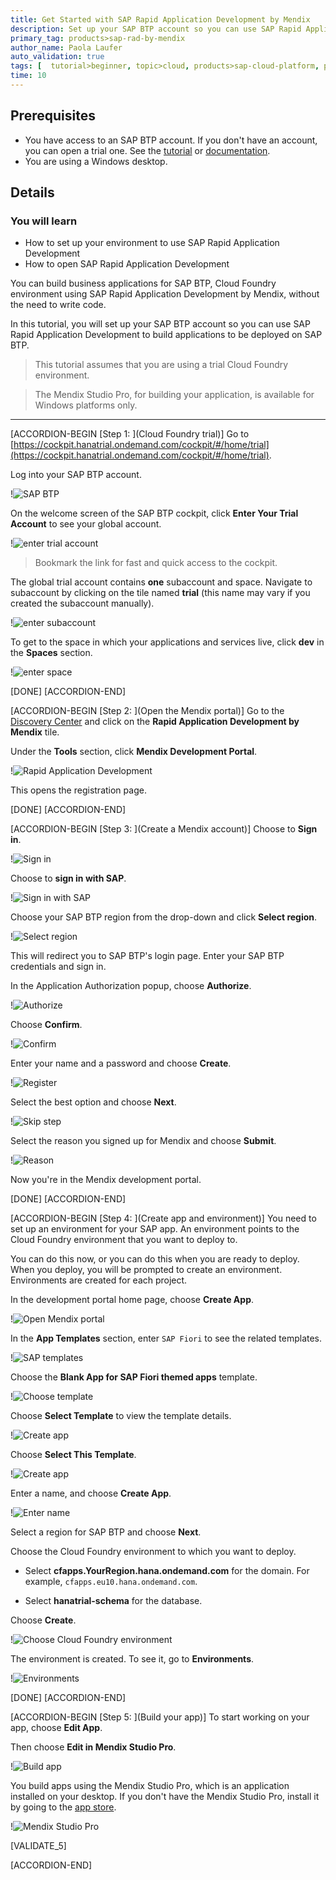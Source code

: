 ```yaml
---
title: Get Started with SAP Rapid Application Development by Mendix
description: Set up your SAP BTP account so you can use SAP Rapid Application Development by Mendix to build applications to be deployed on SAP BTP.
primary_tag: products>sap-rad-by-mendix
author_name: Paola Laufer
auto_validation: true
tags: [  tutorial>beginner, topic>cloud, products>sap-cloud-platform, products>sap-rad-by-mendix  ]
time: 10
---
```


## Prerequisites  
  - You have access to an SAP BTP account. If you don't have an account, you can open a trial one. See the [tutorial](hcp-create-trial-account) or [documentation](https://help.sap.com/viewer/65de2977205c403bbc107264b8eccf4b/Cloud/en-US/d61c2819034b48e68145c45c36acba6e.html#loio42e7e54590424e65969fced1acd47694).
  - You are using a Windows desktop.

## Details  
### You will learn  
- How to set up your environment to use SAP Rapid Application Development
- How to open SAP Rapid Application Development

You can build business applications for SAP BTP, Cloud Foundry environment using SAP Rapid Application Development by Mendix, without the need to write code.

In this tutorial, you will set up your SAP BTP account so you can use SAP Rapid Application Development to build applications to be deployed on SAP BTP.

>This tutorial assumes that you are using a trial Cloud Foundry environment.

> The Mendix Studio Pro, for building your application, is available for Windows platforms only.


---

[ACCORDION-BEGIN [Step 1: ](Cloud Foundry trial)]
Go to [https://cockpit.hanatrial.ondemand.com/cockpit/#/home/trial](https://cockpit.hanatrial.ondemand.com/cockpit/#/home/trial).

Log into your SAP BTP account.

!![SAP BTP](mendix-onboarding-newLogIn.png)

On the welcome screen of the SAP BTP cockpit, click **Enter Your Trial Account** to see your global account.

!![enter trial account](enter-trial.png)
> Bookmark the link for fast and quick access to the cockpit.  

The global trial account contains **one** subaccount and space. Navigate to subaccount by clicking on the tile named **trial** (this name may vary if you created the subaccount manually).

!![enter subaccount](trial-created.png)


To get to the space in which your applications and services live, click **dev** in the **Spaces** section.

!![enter space](sub-account.png)


[DONE]
[ACCORDION-END]


[ACCORDION-BEGIN [Step 2: ](Open the Mendix portal)]
Go to the [Discovery Center](https://discovery-center.cloud.sap/#/servicessearch/mendix) and click on the **Rapid Application Development by Mendix** tile.

Under the **Tools** section, click **Mendix Development Portal**.


!![Rapid Application Development](mendix_disco.png)


This opens the registration page.

[DONE]
[ACCORDION-END]


[ACCORDION-BEGIN [Step 3: ](Create a Mendix account)]
Choose to **Sign in**.

!![Sign in](portal1.png)

Choose to **sign in with SAP**.

!![Sign in with SAP](mendixSigninWithSAP-New.png)

Choose your SAP BTP region from the drop-down and click **Select region**.

!![Select region](mendixSelectRegion-btp.png)

This will redirect you to SAP BTP's login page. Enter your SAP BTP credentials and sign in.

In the Application Authorization popup, choose **Authorize**.

!![Authorize](mendixSAPAuthorize-New.png)

Choose **Confirm**.

!![Confirm](mendixConfirm-New.png)

Enter your name and a password and choose **Create**.

!![Register](mendixCreateUser-New.png)

Select the best option and choose **Next**.

!![Skip step](mendixSkipStep-New.png)

Select the reason you signed up for Mendix and choose **Submit**.

!![Reason](mendixReason-New.png)

Now you're in the Mendix development portal.

[DONE]
[ACCORDION-END]

[ACCORDION-BEGIN [Step 4: ](Create app and environment)]
You need to set up an environment for your SAP app. An environment points to the Cloud Foundry environment that you want to deploy to.

You can do this now, or you can do this when you are ready to deploy. When you deploy, you will be prompted to create an environment. Environments are created for each project.

In the development portal home page, choose **Create App**.

!![Open Mendix portal](mendix-onboarding7-New.png)

In the **App Templates** section, enter `SAP Fiori` to see the related templates.

!![SAP templates](find-template.png)

Choose the **Blank App for SAP Fiori themed apps** template.

!![Choose template](select-template.png)

Choose **Select Template** to view the template details.

!![Create app](open-details.png)

Choose **Select This Template**.

!![Create app](see-details.png)

Enter a name, and choose **Create App**.

!![Enter name](add-name1.png)

Select a region for SAP BTP and choose **Next**.

Choose the Cloud Foundry environment to which you want to deploy.

- Select **cfapps.YourRegion.hana.ondemand.com** for the domain. For example, `cfapps.eu10.hana.ondemand.com`.

-	Select **hanatrial-schema** for the database.

Choose **Create**.

!![Choose Cloud Foundry environment](add-domain.png)

The environment is created. To see it, go to **Environments**.

!![Environments](mendix-onboarding13b-new.png)

[DONE]
[ACCORDION-END]


[ACCORDION-BEGIN [Step 5: ](Build your app)]
To start working on your app, choose **Edit App**.

Then choose **Edit in Mendix Studio Pro**.

!![Build app](mendix-onboarding14-new.png)

You build apps using the Mendix Studio Pro, which is an application installed on your desktop. If you don't have the Mendix Studio Pro, install it by going to the [app store](https://appstore.home.mendix.com/link/modeler/).

!![Mendix Studio Pro](mendixModeler.png)


[VALIDATE_5]

[ACCORDION-END]
